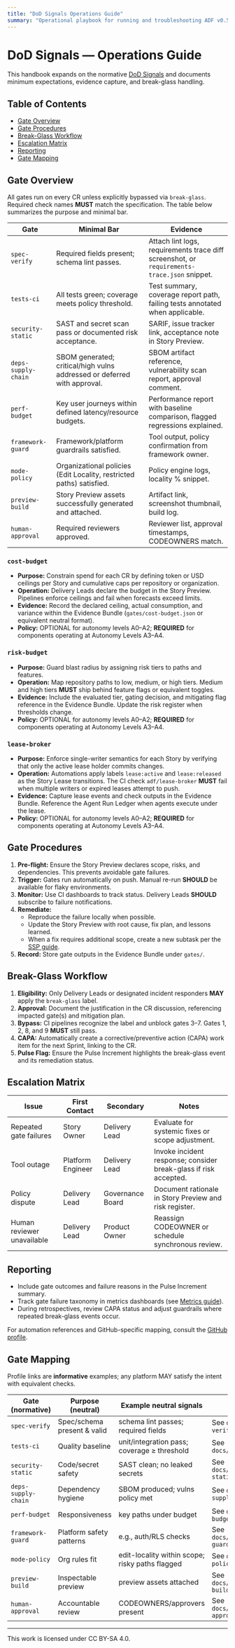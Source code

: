 ```yaml
---
title: "DoD Signals Operations Guide"
summary: "Operational playbook for running and troubleshooting ADF v0.5.0 Definition of Done signals."
---
```


# DoD Signals — Operations Guide

This handbook expands on the normative [DoD Signals](../specs/adf-spec-v0.5.0.md#3-change-request-gates) and documents minimum expectations, evidence capture, and break-glass handling.

## Table of Contents
- [Gate Overview](#gate-overview)
- [Gate Procedures](#gate-procedures)
- [Break-Glass Workflow](#break-glass-workflow)
- [Escalation Matrix](#escalation-matrix)
- [Reporting](#reporting)
- [Gate Mapping](#gate-mapping)

## Gate Overview

All gates run on every CR unless explicitly bypassed via `break-glass`. Required check names **MUST** match the specification. The table below summarizes the purpose and minimal bar.

| Gate | Minimal Bar | Evidence |
| --- | --- | --- |
| `spec-verify` | Required fields present; schema lint passes. | Attach lint logs, requirements trace diff screenshot, or `requirements-trace.json` snippet. |
| `tests-ci` | All tests green; coverage meets policy threshold. | Test summary, coverage report path, failing tests annotated when applicable. |
| `security-static` | SAST and secret scan pass or documented risk acceptance. | SARIF, issue tracker link, acceptance note in Story Preview. |
| `deps-supply-chain` | SBOM generated; critical/high vulns addressed or deferred with approval. | SBOM artifact reference, vulnerability scan report, approval comment. |
| `perf-budget` | Key user journeys within defined latency/resource budgets. | Performance report with baseline comparison, flagged regressions explained. |
| `framework-guard` | Framework/platform guardrails satisfied. | Tool output, policy confirmation from framework owner. |
| `mode-policy` | Organizational policies (Edit Locality, restricted paths) satisfied. | Policy engine logs, locality % snippet. |
| `preview-build` | Story Preview assets successfully generated and attached. | Artifact link, screenshot thumbnail, build log. |
| `human-approval` | Required reviewers approved. | Reviewer list, approval timestamps, CODEOWNERS match. |

### `cost-budget`

- **Purpose:** Constrain spend for each CR by defining token or USD ceilings per Story and cumulative caps per repository or organization.
- **Operation:** Delivery Leads declare the budget in the Story Preview. Pipelines enforce ceilings and fail when forecasts exceed limits.
- **Evidence:** Record the declared ceiling, actual consumption, and variance within the Evidence Bundle (`gates/cost-budget.json` or equivalent neutral format).
- **Policy:** OPTIONAL for autonomy levels A0–A2; **REQUIRED** for components operating at Autonomy Levels A3–A4.

### `risk-budget`

- **Purpose:** Guard blast radius by assigning risk tiers to paths and features.
- **Operation:** Map repository paths to low, medium, or high tiers. Medium and high tiers **MUST** ship behind feature flags or equivalent toggles.
- **Evidence:** Include the evaluated tier, gating decision, and mitigating flag reference in the Evidence Bundle. Update the risk register when thresholds change.
- **Policy:** OPTIONAL for autonomy levels A0–A2; **REQUIRED** for components operating at Autonomy Levels A3–A4.

### `lease-broker`

- **Purpose:** Enforce single-writer semantics for each Story by verifying that only the active lease holder commits changes.
- **Operation:** Automations apply labels `lease:active` and `lease:released` as the Story Lease transitions. The CI check `adf/lease-broker` **MUST** fail when multiple writers or expired leases attempt to push.
- **Evidence:** Capture lease events and check outputs in the Evidence Bundle. Reference the Agent Run Ledger when agents execute under the lease.
- **Policy:** OPTIONAL for autonomy levels A0–A2; **REQUIRED** for components operating at Autonomy Levels A3–A4.

## Gate Procedures

1. **Pre-flight:** Ensure the Story Preview declares scope, risks, and dependencies. This prevents avoidable gate failures.
2. **Trigger:** Gates run automatically on push. Manual re-run **SHOULD** be available for flaky environments.
3. **Monitor:** Use CI dashboards to track status. Delivery Leads **SHOULD** subscribe to failure notifications.
4. **Remediate:**
   - Reproduce the failure locally when possible.
   - Update the Story Preview with root cause, fix plan, and lessons learned.
   - When a fix requires additional scope, create a new subtask per the [SSP guide](ssp.md).
5. **Record:** Store gate outputs in the Evidence Bundle under `gates/`.

## Break-Glass Workflow

1. **Eligibility:** Only Delivery Leads or designated incident responders **MAY** apply the `break-glass` label.
2. **Approval:** Document the justification in the CR discussion, referencing impacted gate(s) and mitigation plan.
3. **Bypass:** CI pipelines recognize the label and unblock gates 3–7. Gates 1, 2, 8, and 9 **MUST** still pass.
4. **CAPA:** Automatically create a corrective/preventive action (CAPA) work item for the next Sprint, linking to the CR.
5. **Pulse Flag:** Ensure the Pulse Increment highlights the break-glass event and its remediation status.

## Escalation Matrix

| Issue | First Contact | Secondary | Notes |
| --- | --- | --- | --- |
| Repeated gate failures | Story Owner | Delivery Lead | Evaluate for systemic fixes or scope adjustment. |
| Tool outage | Platform Engineer | Delivery Lead | Invoke incident response; consider break-glass if risk accepted. |
| Policy dispute | Delivery Lead | Governance Board | Document rationale in Story Preview and risk register. |
| Human reviewer unavailable | Delivery Lead | Product Owner | Reassign CODEOWNER or schedule synchronous review. |

## Reporting

- Include gate outcomes and failure reasons in the Pulse Increment summary.
- Track gate failure taxonomy in metrics dashboards (see [Metrics guide](metrics.md)).
- During retrospectives, review CAPA status and adjust guardrails where repeated break-glass events occur.

For automation references and GitHub-specific mapping, consult the [GitHub profile](../profiles/github.md).

## Gate Mapping

Profile links are **informative** examples; any platform MAY satisfy the intent with equivalent checks.

| Gate (normative)  | Purpose (neutral)           | Example neutral signals                         | Profile example                           |
| ----------------- | --------------------------- | ----------------------------------------------- | ----------------------------------------- |
| `spec-verify`       | Spec/schema present & valid | schema lint passes; required fields             | See `docs/profiles/github.md#spec-verify` |
| `tests-ci`          | Quality baseline            | unit/integration pass; coverage ≥ threshold     | See `docs/profiles/github.md#tests-ci`    |
| `security-static`   | Code/secret safety          | SAST clean; no leaked secrets                   | See `docs/profiles/github.md#security-static` |
| `deps-supply-chain` | Dependency hygiene          | SBOM produced; vulns policy met                 | See `docs/profiles/github.md#deps-supply-chain` |
| `perf-budget`       | Responsiveness              | key paths under budget                          | See `docs/profiles/github.md#perf-budget` |
| `framework-guard`   | Platform safety patterns    | e.g., auth/RLS checks                           | See `docs/profiles/github.md#framework-guard` |
| `mode-policy`       | Org rules fit               | edit-locality within scope; risky paths flagged | See `docs/profiles/github.md#mode-policy` |
| `preview-build`     | Inspectable preview         | preview assets attached                         | See `docs/profiles/github.md#preview-build` |
| `human-approval`    | Accountable review          | CODEOWNERS/approvers present                    | See `docs/profiles/github.md#human-approval` |

---

This work is licensed under CC BY-SA 4.0.
